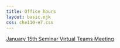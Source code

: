 ```yaml
---
title: Office hours
layout: basic.njk
css: che110-e7.css
---
```


<a href="https://teams.microsoft.com/l/meetup-join/19%3ameeting_YjA4YzQ0ZGUtZTg3MS00NTRkLThiZDctNGRkZDYwYzk1YmQ5%40thread.v2/0?context=%7b%22Tid%22%3a%221c60af7a-ceae-4c39-b574-45d284c025d3%22%2c%22Oid%22%3a%2292f5a7b9-c0d4-4ef3-b8ac-684c5dded0ed%22%7d" target="_blank" rel="noopener">January 15th Seminar Virtual Teams Meeting</a>
